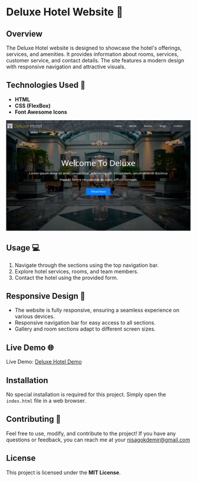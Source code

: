 # Deluxe Hotel Website 🏨

## Overview
The Deluxe Hotel website is designed to showcase the hotel's offerings, services, and amenities. It provides information about rooms, services, customer service, and contact details. The site features a modern design with responsive navigation and attractive visuals.

## Technologies Used 🚀
- **HTML**
- **CSS (FlexBox)**
- **Font Awesome Icons**

<img src="./img/sitephoto.png" alt="" width="500" height="300">

## Usage 💻
1. Navigate through the sections using the top navigation bar.
2. Explore hotel services, rooms, and team members.
3. Contact the hotel using the provided form.

## Responsive Design 📱
- The website is fully responsive, ensuring a seamless experience on various devices.
- Responsive navigation bar for easy access to all sections.
- Gallery and room sections adapt to different screen sizes.

## Live Demo 🌐
Live Demo: [Deluxe Hotel Demo](https://hotel-site-sigma.vercel.app/)

## Installation
No special installation is required for this project. Simply open the `index.html` file in a web browser.

## Contributing 🤝
Feel free to use, modify, and contribute to the project! If you have any questions or feedback, you can reach me at your nisagokdemir@gmail.com

## License
This project is licensed under the **MIT License**.

